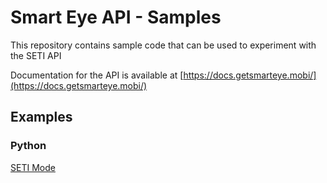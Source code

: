 # Smart Eye API - Samples
This repository contains sample code that can be used to experiment with the SETI API

Documentation for the API is available at [https://docs.getsmarteye.mobi/](https://docs.getsmarteye.mobi/)

## Examples

### Python

[SETI Mode](Python/)